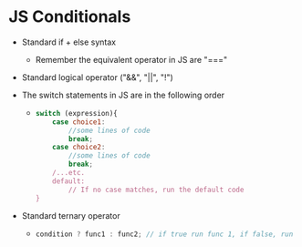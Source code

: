 # JS Conditionals

- Standard if + else syntax

  - Remember the equivalent operator in JS are "==="

- Standard logical operator ("&&", "||", "!")

- The switch statements in JS are in the following order

  - ```js
    switch (expression){
        case choice1:
            //some lines of code
            break;
        case choice2:
            //some lines of code
            break;
        /...etc.
        default:
            // If no case matches, run the default code
    }
    ```

- Standard ternary operator

  - ```javascript
    condition ? func1 : func2; // if true run func 1, if false, run func 2
    ```

    